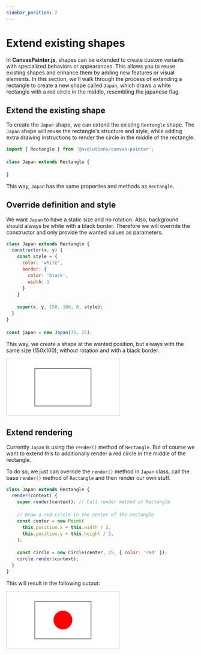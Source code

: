 ```yaml
---
sidebar_position: 2
---
```


# Extend existing shapes

In **CanvasPainter.js**, shapes can be extended to create custom variants with specialized behaviors or appearances. This allows you to reuse existing shapes and enhance them by adding new features or visual elements. In this section, we'll walk through the process of extending a rectangle to create a new shape called `Japan`, which draws a white rectangle with a red circle in the middle, resembling the japanese flag.

## Extend the existing shape

To create the `Japan` shape, we can extend the existing `Rectangle` shape. The `Japan` shape will reuse the rectangle's structure and style, while adding extra drawing instructions to render the circle in the middle of the rectangle.

```js
import { Rectangle } from '@avolutions/canvas-painter';

class Japan extends Rectangle {

}
```

This way, `Japan` has the same properties and methods as `Rectangle`.

## Override definition and style

We want `Japan` to have a static size and no rotation. Also, background should always be white with a black border. Therefore we will override the constructor and only provide the wanted values as parameters.

```js
class Japan extends Rectangle {
  constructor(x, y) {
    const style = {
      color: 'white',
      border: {
        color: 'black',
        width: 1
      }
    }

    super(x, y, 150, 100, 0, style);
  }
}

const japan = new Japan(75, 25);
```

This way, we create a shape at the wanted position, but always with the same size (150x100), without rotation and with a black border.

![Japan without circle](img/existing_shape_example1.png)

## Extend rendering

Currently `Japan` is using the `render()` method of `Rectangle`. But of course we want to extend this to additionally render a red circle in the middle of the rectangle.

To do so, we just can override the `render()` method in `Japan` class, call the base `render()` method of `Rectangle` and then render our own stuff.

```js
class Japan extends Rectangle {
  render(context) {
    super.render(context); // Call render method of Rectangle

    // Draw a red circle in the center of the rectangle
    const center = new Point(
      this.position.x + this.width / 2,
      this.position.y + this.height / 2,
    );

    const circle = new Circle(center, 25, { color: 'red' });
    circle.render(context);
  }
}
```

This will result in the following output:

![Full Japan flag](img/existing_shape_example2.png)